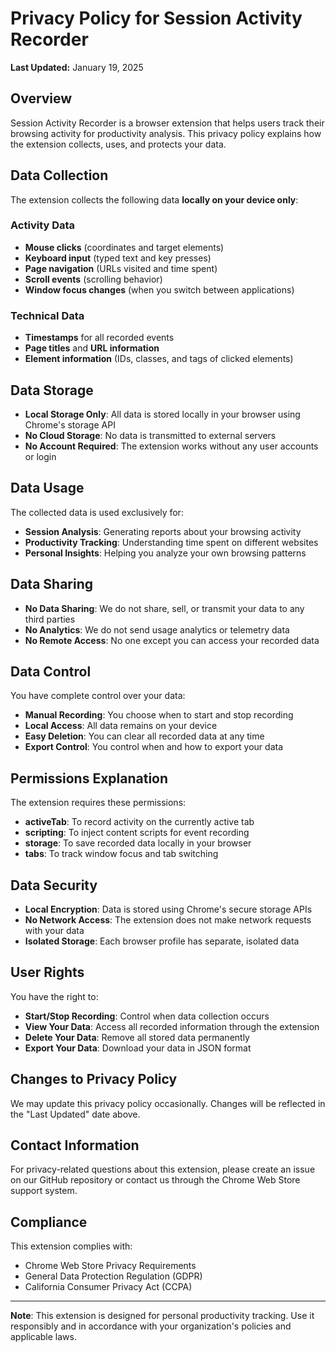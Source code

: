 # Privacy Policy for Session Activity Recorder

**Last Updated:** January 19, 2025

## Overview
Session Activity Recorder is a browser extension that helps users track their browsing activity for productivity analysis. This privacy policy explains how the extension collects, uses, and protects your data.

## Data Collection
The extension collects the following data **locally on your device only**:

### Activity Data
- **Mouse clicks** (coordinates and target elements)
- **Keyboard input** (typed text and key presses)
- **Page navigation** (URLs visited and time spent)
- **Scroll events** (scrolling behavior)
- **Window focus changes** (when you switch between applications)

### Technical Data
- **Timestamps** for all recorded events
- **Page titles** and **URL information**
- **Element information** (IDs, classes, and tags of clicked elements)

## Data Storage
- **Local Storage Only**: All data is stored locally in your browser using Chrome's storage API
- **No Cloud Storage**: No data is transmitted to external servers
- **No Account Required**: The extension works without any user accounts or login

## Data Usage
The collected data is used exclusively for:
- **Session Analysis**: Generating reports about your browsing activity
- **Productivity Tracking**: Understanding time spent on different websites
- **Personal Insights**: Helping you analyze your own browsing patterns

## Data Sharing
- **No Data Sharing**: We do not share, sell, or transmit your data to any third parties
- **No Analytics**: We do not send usage analytics or telemetry data
- **No Remote Access**: No one except you can access your recorded data

## Data Control
You have complete control over your data:
- **Manual Recording**: You choose when to start and stop recording
- **Local Access**: All data remains on your device
- **Easy Deletion**: You can clear all recorded data at any time
- **Export Control**: You control when and how to export your data

## Permissions Explanation
The extension requires these permissions:

- **activeTab**: To record activity on the currently active tab
- **scripting**: To inject content scripts for event recording
- **storage**: To save recorded data locally in your browser
- **tabs**: To track window focus and tab switching

## Data Security
- **Local Encryption**: Data is stored using Chrome's secure storage APIs
- **No Network Access**: The extension does not make network requests with your data
- **Isolated Storage**: Each browser profile has separate, isolated data

## User Rights
You have the right to:
- **Start/Stop Recording**: Control when data collection occurs
- **View Your Data**: Access all recorded information through the extension
- **Delete Your Data**: Remove all stored data permanently
- **Export Your Data**: Download your data in JSON format

## Changes to Privacy Policy
We may update this privacy policy occasionally. Changes will be reflected in the "Last Updated" date above.

## Contact Information
For privacy-related questions about this extension, please create an issue on our GitHub repository or contact us through the Chrome Web Store support system.

## Compliance
This extension complies with:
- Chrome Web Store Privacy Requirements
- General Data Protection Regulation (GDPR)
- California Consumer Privacy Act (CCPA)

---

**Note**: This extension is designed for personal productivity tracking. Use it responsibly and in accordance with your organization's policies and applicable laws. 